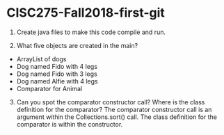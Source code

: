 # CISC275-Fall2018-first-git
1. Create java files to make this code compile and run.

2. What five objects are created in the main?
 - ArrayList of dogs
 - Dog named Fido with 4 legs
 - Dog named Fido with 3 legs
 - Dog named Alfie with 4 legs
 - Comparator for Animal

3. Can you spot the comparator constructor call? Where is the class definition for the comparator?
The comparator constructor call is an argument within the Collections.sort() call. The class definition for the comparator is within the constructor.
